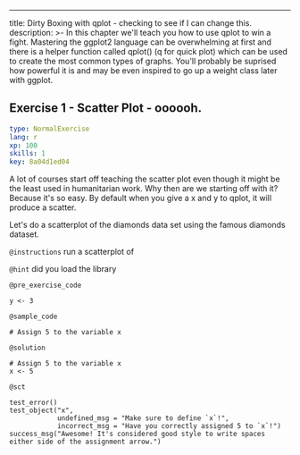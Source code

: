 ---
title: Dirty Boxing with qplot - checking to see if I can change this.
description: >-
  In this chapter we'll teach you how to use qplot to win a fight.  Mastering the ggplot2 language can be overwhelming at first and there is a helper function called qplot() (q for quick plot) which can be used to create the most common types of graphs.  You'll probably be suprised how powerful it is and may be even inspired to go up a weight class later with ggplot.


## Exercise 1 - Scatter Plot - oooooh.

```yaml
type: NormalExercise
lang: r
xp: 100
skills: 1
key: 8a04d1ed04
```

A lot of  courses start off teaching the scatter plot even though it might be the least used in humanitarian work.  Why then are we starting off with it?  Because it's so easy.  By default when you give a x and y to qplot, it will produce a scatter.

Let's do a scatterplot of the diamonds data set using the famous diamonds dataset.


`@instructions`
run a scatterplot of 

`@hint`
did you load the library

`@pre_exercise_code`
```{r}
y <- 3
```

`@sample_code`
```{r}
# Assign 5 to the variable x
```

`@solution`
```{r}
# Assign 5 to the variable x
x <- 5
```

`@sct`
```{r}
test_error()
test_object("x",
            undefined_msg = "Make sure to define `x`!",
            incorrect_msg = "Have you correctly assigned 5 to `x`!")
success_msg("Awesome! It's considered good style to write spaces either side of the assignment arrow.")
```








